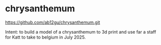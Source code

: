 # chrysanthemum

https://github.com/ab12gu/chrysanthemum.git


Intent: to build a model of a chrysanthemum to 3d print and use far a staff for Katt to take to belgium in July 2025. 

